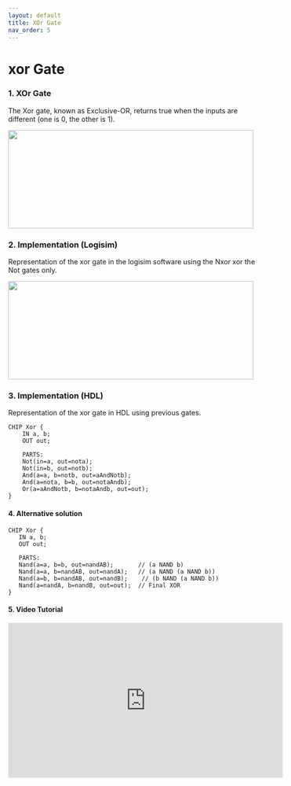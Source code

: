 ```yaml
---
layout: default
title: XOr Gate
nav_order: 5
---
```


# xor Gate 

### 1. XOr Gate
The Xor gate, known as Exclusive-OR, returns true when the inputs are different (one is 0, the other is 1).

<img src="/nand2tetris/images/xor.png" width="500" height="200px"/> 


### 2. Implementation (Logisim)
Representation of the xor gate in the logisim software using the Nxor xor the Not gates only.

<img src="/nand2tetris/logisim/xor.png" width="500" height="200px"/> 


### 3. Implementation (HDL)
Representation of the xor gate in HDL using previous gates.


```hdl
CHIP Xor {
    IN a, b;
    OUT out;

    PARTS:
    Not(in=a, out=nota);
    Not(in=b, out=notb);
    And(a=a, b=notb, out=aAndNotb);
    And(a=nota, b=b, out=notaAndb);
    Or(a=aAndNotb, b=notaAndb, out=out);
}
 ```
#### 4. Alternative solution
 ```hdl
 CHIP Xor {
    IN a, b;
    OUT out;

    PARTS:
    Nand(a=a, b=b, out=nandAB);       // (a NAND b)
    Nand(a=a, b=nandAB, out=nandA);   // (a NAND (a NAND b))
    Nand(a=b, b=nandAB, out=nandB);    // (b NAND (a NAND b))
    Nand(a=nandA, b=nandB, out=out);  // Final XOR
}
 ```
#### 5. Video Tutorial
<iframe width="560" height="315" src="https://www.youtube.com/embed/93n6u7Bhgy8?si=vndJgrphj-MFUOX4" title="YouTube video player" frameborder="0" allow="accelerometer; autoplay; clipboard-write; encrypted-media; gyroscope; picture-in-picture; web-share" referrerpolicy="strict-origin-when-cross-origin" allowfullscreen></iframe>
